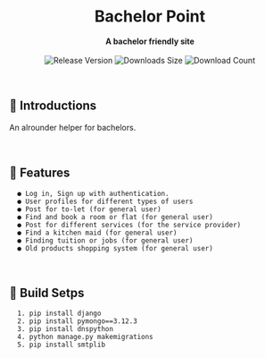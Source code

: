 

<h1 align="center">Bachelor Point</h1>
<div align="center">
  <strong>A bachelor friendly site</strong>
</div>
<br>
<div align="center">
  <!-- Release Version -->
    <img src="https://img.shields.io/github/tag/Ahsan40/course-assistant?color=blue&label=Release&style=for-the-badge" alt="Release Version" />
  <!-- Last Updated (Does not show Date, Only month and year)-->
    <!-- <img src="https://img.shields.io/github/release-date/Ahsan40/course-assistant?color=green&label=Updated&style=for-the-badge" alt="Release Date" /> -->
  <!-- Downloads Size -->
    <img src="https://img.shields.io/github/repo-size/Ahsan40/course-assistant?color=orange&label=Size&style=for-the-badge" alt="Downloads Size" />
  <!-- Download counts -->
    <img src="https://img.shields.io/github/downloads/Ahsan40/course-assistant/total?color=green&style=for-the-badge" alt="Download Count" />
</div>


&nbsp;
&nbsp;
## 💠 **Introductions**
  An alrounder helper for bachelors. <sub></sub>

&nbsp;
&nbsp;
## 📜 **Features**
      ● Log in, Sign up with authentication.
      ● User profiles for different types of users
      ● Post for to-let (for general user)
      ● Find and book a room or flat (for general user)
      ● Post for different services (for the service provider)
      ● Find a kitchen maid (for general user)
      ● Finding tuition or jobs (for general user)
      ● Old products shopping system (for general user)    

&nbsp;

## 📜 **Build Setps**
      1. pip install django
      2. pip install pymongo==3.12.3
      3. pip install dnspython
      4. python manage.py makemigrations
      5. pip install smtplib

&nbsp;



&nbsp;
&nbsp;
<!-- 
## ⬇ **Downloads**
</strong>Will be added later</strong>
<br>
<br> -->


